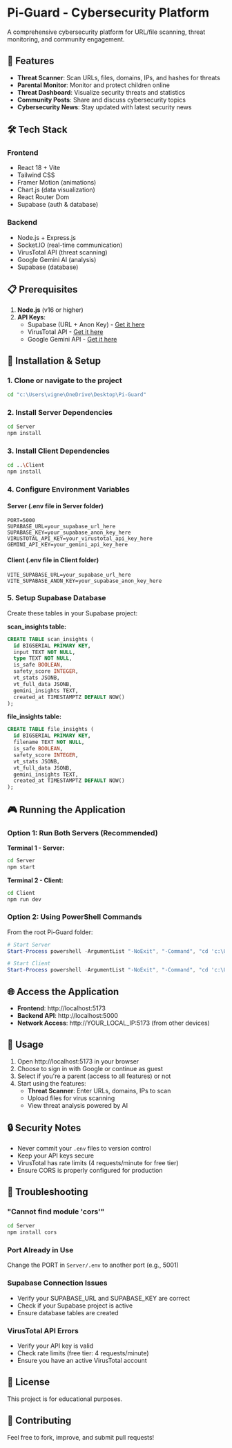 # Pi-Guard - Cybersecurity Platform

A comprehensive cybersecurity platform for URL/file scanning, threat monitoring, and community engagement.

## 🚀 Features

- **Threat Scanner**: Scan URLs, files, domains, IPs, and hashes for threats
- **Parental Monitor**: Monitor and protect children online
- **Threat Dashboard**: Visualize security threats and statistics
- **Community Posts**: Share and discuss cybersecurity topics
- **Cybersecurity News**: Stay updated with latest security news

## 🛠️ Tech Stack

### Frontend
- React 18 + Vite
- Tailwind CSS
- Framer Motion (animations)
- Chart.js (data visualization)
- React Router Dom
- Supabase (auth & database)

### Backend
- Node.js + Express.js
- Socket.IO (real-time communication)
- VirusTotal API (threat scanning)
- Google Gemini AI (analysis)
- Supabase (database)

## 📋 Prerequisites

1. **Node.js** (v16 or higher)
2. **API Keys**:
   - Supabase (URL + Anon Key) - [Get it here](https://supabase.com)
   - VirusTotal API - [Get it here](https://www.virustotal.com/gui/my-apikey)
   - Google Gemini API - [Get it here](https://makersuite.google.com/app/apikey)

## 🔧 Installation & Setup

### 1. Clone or navigate to the project
```bash
cd "c:\Users\vigne\OneDrive\Desktop\Pi-Guard"
```

### 2. Install Server Dependencies
```bash
cd Server
npm install
```

### 3. Install Client Dependencies
```bash
cd ..\Client
npm install
```

### 4. Configure Environment Variables

#### Server (.env file in Server folder)
```env
PORT=5000
SUPABASE_URL=your_supabase_url_here
SUPABASE_KEY=your_supabase_anon_key_here
VIRUSTOTAL_API_KEY=your_virustotal_api_key_here
GEMINI_API_KEY=your_gemini_api_key_here
```

#### Client (.env file in Client folder)
```env
VITE_SUPABASE_URL=your_supabase_url_here
VITE_SUPABASE_ANON_KEY=your_supabase_anon_key_here
```

### 5. Setup Supabase Database

Create these tables in your Supabase project:

**scan_insights table:**
```sql
CREATE TABLE scan_insights (
  id BIGSERIAL PRIMARY KEY,
  input TEXT NOT NULL,
  type TEXT NOT NULL,
  is_safe BOOLEAN,
  safety_score INTEGER,
  vt_stats JSONB,
  vt_full_data JSONB,
  gemini_insights TEXT,
  created_at TIMESTAMPTZ DEFAULT NOW()
);
```

**file_insights table:**
```sql
CREATE TABLE file_insights (
  id BIGSERIAL PRIMARY KEY,
  filename TEXT NOT NULL,
  is_safe BOOLEAN,
  safety_score INTEGER,
  vt_stats JSONB,
  vt_full_data JSONB,
  gemini_insights TEXT,
  created_at TIMESTAMPTZ DEFAULT NOW()
);
```

## 🎮 Running the Application

### Option 1: Run Both Servers (Recommended)

**Terminal 1 - Server:**
```bash
cd Server
npm start
```

**Terminal 2 - Client:**
```bash
cd Client
npm run dev
```

### Option 2: Using PowerShell Commands

From the root Pi-Guard folder:
```powershell
# Start Server
Start-Process powershell -ArgumentList "-NoExit", "-Command", "cd 'c:\Users\vigne\OneDrive\Desktop\Pi-Guard\Server'; npm start"

# Start Client
Start-Process powershell -ArgumentList "-NoExit", "-Command", "cd 'c:\Users\vigne\OneDrive\Desktop\Pi-Guard\Client'; npm run dev"
```

## 🌐 Access the Application

- **Frontend**: http://localhost:5173
- **Backend API**: http://localhost:5000
- **Network Access**: http://YOUR_LOCAL_IP:5173 (from other devices)

## 📱 Usage

1. Open http://localhost:5173 in your browser
2. Choose to sign in with Google or continue as guest
3. Select if you're a parent (access to all features) or not
4. Start using the features:
   - **Threat Scanner**: Enter URLs, domains, IPs to scan
   - Upload files for virus scanning
   - View threat analysis powered by AI

## 🔒 Security Notes

- Never commit your `.env` files to version control
- Keep your API keys secure
- VirusTotal has rate limits (4 requests/minute for free tier)
- Ensure CORS is properly configured for production

## 🐛 Troubleshooting

### "Cannot find module 'cors'"
```bash
cd Server
npm install cors
```

### Port Already in Use
Change the PORT in `Server/.env` to another port (e.g., 5001)

### Supabase Connection Issues
- Verify your SUPABASE_URL and SUPABASE_KEY are correct
- Check if your Supabase project is active
- Ensure database tables are created

### VirusTotal API Errors
- Verify your API key is valid
- Check rate limits (free tier: 4 requests/minute)
- Ensure you have an active VirusTotal account

## 📄 License

This project is for educational purposes.

## 🤝 Contributing

Feel free to fork, improve, and submit pull requests!
